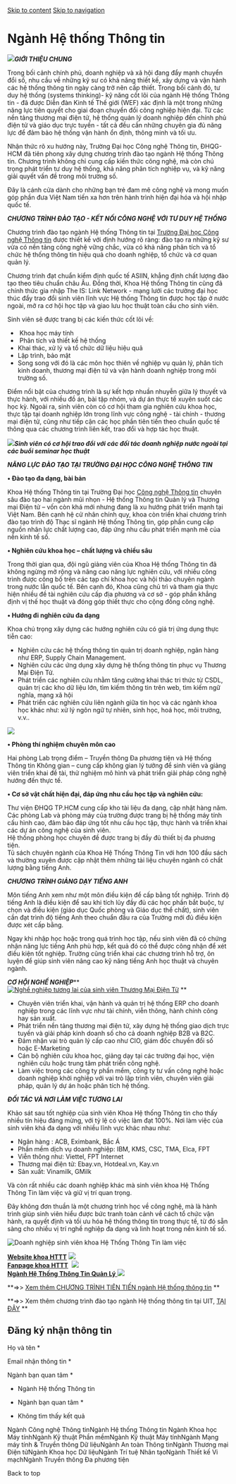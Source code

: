 [Skip to content](https://tuyensinh.uit.edu.vn/nganh-dao-tao/nganh-he-thong-thong-tin#main)
 [Skip to navigation](https://tuyensinh.uit.edu.vn/nganh-dao-tao/nganh-he-thong-thong-tin#main-nav)

Ngành Hệ thống Thông tin
========================

![](https://tuyensinh.uit.edu.vn/sites/default/files/uploads/images/202507/uit-banner-httt.jpg)_**GIỚI THIỆU CHUNG**_

Trong bối cảnh chính phủ, doanh nghiệp và xã hội đang đẩy mạnh chuyển đổi số, nhu cầu về những kỹ sư có khả năng thiết kế, xây dựng và vận hành các hệ thống thông tin ngày càng trở nên cấp thiết. Trong bối cảnh đó, tư duy hệ thống (systems thinking)- kỹ năng cốt lõi của ngành Hệ thống Thông tin - đã được Diễn đàn Kinh tế Thế giới (WEF) xác định là một trong những năng lực tiên quyết cho giai đoạn chuyển đổi công nghiệp hiện đại. Từ các nền tảng thương mại điện tử, hệ thống quản lý doanh nghiệp đến chính phủ điện tử và giáo dục trực tuyến - tất cả đều cần những chuyên gia đủ năng lực để đảm bảo hệ thống vận hành ổn định, thông minh và tối ưu.

Nhận thức rõ xu hướng này, Trường Đại học Công nghệ Thông tin, ĐHQG-HCM đã tiên phong xây dựng chương trình đào tạo ngành Hệ thống Thông tin. Chương trình không chỉ cung cấp kiến thức công nghệ, mà còn chú trọng phát triển tư duy hệ thống, khả năng phân tích nghiệp vụ, và kỹ năng giải quyết vấn đề trong môi trường số. 

Đây là cánh cửa dành cho những bạn trẻ đam mê công nghệ và mong muốn góp phần đưa Việt Nam tiến xa hơn trên hành trình hiện đại hóa và hội nhập quốc tế.

_**CHƯƠNG TRÌNH ĐÀO TẠO - KẾT NỐI CÔNG NGHỆ VỚI TƯ DUY HỆ THỐNG**_

Chương trình đào tạo ngành Hệ thống Thông tin tại [Trường Đại học Công nghệ Thông tin](https://www.uit.edu.vn/)
 được thiết kế với định hướng rõ ràng: đào tạo ra những kỹ sư vừa có nền tảng công nghệ vững chắc, vừa có khả năng phân tích và tổ chức hệ thống thông tin hiệu quả cho doanh nghiệp, tổ chức và cơ quan quản lý. 

Chương trình đạt chuẩn kiểm định quốc tế ASIIN, khẳng định chất lượng đào tạo theo tiêu chuẩn châu Âu. Đồng thời, Khoa Hệ thống Thông tin cũng đã chính thức gia nhập The IS: Link Network - mạng lưới các trường đại học thúc đẩy trao đổi sinh viên lĩnh vực Hệ thống Thông tin được học tập ở nước ngoài, mở ra cơ hội học tập và giao lưu học thuật toàn cầu cho sinh viên.

Sinh viên sẽ được trang bị các kiến thức cốt lõi về: 

*    Khoa học máy tính 
*    Phân tích và thiết kế hệ thống
*   Khai thác, xử lý và tổ chức dữ liệu hiệu quả
*   Lập trình, bảo mật 
*   Song song với đó là các môn học thiên về nghiệp vụ quản lý, phân tích kinh doanh, thương mại điện tử và vận hành doanh nghiệp trong môi trường số.

Điểm nổi bật của chương trình là sự kết hợp nhuần nhuyễn giữa lý thuyết và thực hành, với nhiều đồ án, bài tập nhóm, và dự án thực tế xuyên suốt các học kỳ. Ngoài ra, sinh viên còn có cơ hội tham gia nghiên cứu khoa học, thực tập tại doanh nghiệp lớn trong lĩnh vực công nghệ - tài chính - thương mại điện tử, cũng như tiếp cận các học phần tiên tiến theo chuẩn quốc tế thông qua các chương trình liên kết, trao đổi và hợp tác học thuật.

![](https://tuyensinh.uit.edu.vn/sites/default/files/uploads/images/202506/z6742851048953_7b48b1fb7ae1c40d3ad8ea96e4eb8280.jpg)**_Sinh viên có cơ hội trao đổi với các đối tác doanh nghiệp nước ngoài tại các buổi seminar học thuật_**

_**NĂNG LỰC ĐÀO TẠO TẠI TRƯỜNG ĐẠI HỌC CÔNG NGHỆ THÔNG TIN**_

**• Đào tạo đa dạng, bài bản**

Khoa Hệ thống Thông tin tại Trường Đại học [Công nghệ Thông tin](https://www.uit.edu.vn/)
 chuyên sâu đào tạo hai ngành mũi nhọn - Hệ thống Thông tin Quản lý và Thương mại Điện tử – vốn còn khá mới nhưng đang là xu hướng phát triển mạnh tại Việt Nam. Bên cạnh hệ cử nhân chính quy, khoa còn triển khai chương trình đào tạo trình độ Thạc sĩ ngành Hệ thống Thông tin, góp phần cung cấp nguồn nhân lực chất lượng cao, đáp ứng nhu cầu phát triển mạnh mẽ của nền kinh tế số.

**• Nghiên cứu khoa học – chất lượng và chiều sâu**

Trong thời gian qua, đội ngũ giảng viên của Khoa Hệ thống Thông tin đã không ngừng mở rộng và nâng cao năng lực nghiên cứu, với nhiều công trình được công bố trên các tạp chí khoa học và hội thảo chuyên ngành trong nước lẫn quốc tế. Bên cạnh đó, Khoa cũng chủ trì và tham gia thực hiện nhiều đề tài nghiên cứu cấp địa phương và cơ sở - góp phần khẳng định vị thế học thuật và đóng góp thiết thực cho cộng đồng công nghệ.

**• Hướng đi nghiên cứu đa dạng**

Khoa chú trọng xây dựng các hướng nghiên cứu có giá trị ứng dụng thực tiễn cao:

*   Nghiên cứu các hệ thống thông tin quản trị doanh nghiệp, ngân hàng như ERP, Supply Chain Management.
*   Nghiên cứu các ứng dụng xây dựng hệ thống thông tin phục vụ Thương Mại Điện Tử.
*   Phát triển các nghiên cứu nhằm tăng cường khai thác tri thức từ CSDL, quản trị các kho dữ liệu lớn, tìm kiếm thông tin trên web, tìm kiếm ngữ nghĩa, mạng xã hội
*   Phát triển các nghiên cứu liên ngành giữa tin học và các ngành khoa học khác như: xử lý ngôn ngữ tự nhiên, sinh học, hoá học, môi trường, v.v..

![](https://tuyensinh.uit.edu.vn/sites/default/files/uploads/images/202506/z6742851260820_188467e0490f2311a4c24aa489af2de4.jpg)

**• Phòng thí nghiệm chuyên môn cao**

Hai phòng Lab trọng điểm – Truyền thông Đa phương tiện và Hệ thống Thông tin Không gian – cung cấp không gian lý tưởng để sinh viên và giảng viên triển khai đề tài, thử nghiệm mô hình và phát triển giải pháp công nghệ hướng đến thực tế.

**• Cơ sở vật chất hiện đại, đáp ứng nhu cầu học tập và nghiên cứu:**

Thư viện ĐHQG TP.HCM cung cấp kho tài liệu đa dạng, cập nhật hàng năm.  
Các phòng Lab và phòng máy của trường được trang bị hệ thống máy tính cấu hình cao, đảm bảo đáp ứng tốt nhu cầu học tập, thực hành và triển khai các dự án công nghệ của sinh viên.  
Hệ thống phòng học chuyên đề được trang bị đầy đủ thiết bị đa phương tiện.  
Tủ sách chuyên ngành của Khoa Hệ Thống Thông Tin với hơn 100 đầu sách và thường xuyên được cập nhật thêm những tài liệu chuyên ngành có chất lượng bằng tiếng Anh.

_**CHƯƠNG TRÌNH GIẢNG DẠY TIẾNG ANH**_

Môn tiếng Anh xem như một môn điều kiện để cấp bằng tốt nghiệp. Trình độ tiếng Anh là điều kiện để sau khi tích lũy đầy đủ các học phần bắt buộc, tự chọn và điều kiện (giáo dục Quốc phòng và Giáo dục thể chất), sinh viên cần đạt trình độ tiếng Anh theo chuẩn đầu ra của Trường mới đủ điều kiện được xét cấp bằng.

Ngay khi nhập học hoặc trong quá trình học tập, nếu sinh viên đã có chứng nhận năng lực tiếng Anh phù hợp, kết quả đó có thể được công nhận để xét điều kiện tốt nghiệp. Trường cũng triển khai các chương trình hỗ trợ, ôn luyện để giúp sinh viên nâng cao kỹ năng tiếng Anh học thuật và chuyên ngành.

_**CƠ HỘI NGHỀ NGHIỆP**_**[![Nghề nghiệp tương lai của sinh viên Thương Mại Điện Tử](https://tuyensinh.uit.edu.vn/sites/default/files/uploads/tuong_lai_nghe_nghiep.jpg)](https://tuyensinh.uit.edu.vn/sites/default/files/uploads/tuong_lai_nghe_nghiep.jpg)
**

*   Chuyên viên triển khai, vận hành và quản trị hệ thống ERP cho doanh nghiệp trong các lĩnh vực như tài chính, viễn thông, hành chính công hay sản xuất.
*   Phát triển nền tảng thương mại điện tử, xây dựng hệ thống giao dịch trực tuyến và giải pháp kinh doanh số cho cả doanh nghiệp B2B và B2C.
*   Đảm nhận vai trò quản lý cấp cao như CIO, giám đốc chuyển đổi số hoặc E-Marketing 
*   Cán bộ nghiên cứu khoa học, giảng dạy tại các trường đại học, viện nghiên cứu hoặc trung tâm phát triển công nghệ.
*   Làm việc trong các công ty phần mềm, công ty tư vấn công nghệ hoặc doanh nghiệp khởi nghiệp với vai trò lập trình viên, chuyên viên giải pháp, quản lý dự án hoặc phân tích hệ thống.

_**ĐỐI TÁC VÀ NƠI LÀM VIỆC TƯƠNG LAI**_

Khảo sát sau tốt nghiệp của sinh viên Khoa Hệ thống Thông tin cho thấy nhiều tín hiệu đáng mừng, với tỷ lệ có việc làm đạt 100%. Nơi làm việc của sinh viên khá đa dạng với nhiều lĩnh vực khác nhau như:

*   Ngân hàng : ACB, Eximbank, Bắc Á
*   Phần mềm dịch vụ doanh nghiệp: IBM, KMS, CSC, TMA, Elca, FPT
*   Viễn thông như: Viettel, FPT Internet
*   Thương mại điện tử: Ebay.vn, Hotdeal.vn, Kay.vn
*   Sản xuất: Vinamilk, GMilk

Và còn rất nhiều các doanh nghiệp khác mà sinh viên khoa Hệ Thống Thông Tin làm việc và giữ vị trí quan trọng.

Đây không đơn thuần là một chương trình học về công nghệ, mà là hành trình giúp sinh viên hiểu được bức tranh toàn cảnh về cách tổ chức vận hành, ra quyết định và tối ưu hóa hệ thống thông tin trong thực tế, từ đó sẵn sàng cho nhiều vị trí nghề nghiệp đa dạng và linh hoạt trong nền kinh tế số.

![Doanh nghiệp sinh viên khoa Hệ Thống Thông Tin làm việc](https://tuyensinh.uit.edu.vn/sites/default/files/uploads/future_work.png)

[**Website khoa HTTT**](http://httt.uit.edu.vn/) [![](https://tuyensinh.uit.edu.vn/sites/default/files/uploads/click_here.png)](http://httt.uit.edu.vn/)   
[**Fanpage khoa HTTT**](http://www.facebook.com/ngayhoikhoahttt)
 [![](https://tuyensinh.uit.edu.vn/sites/default/files/uploads/click_here.png)](https://tuyensinh.uit.edu.vn/nganh-dao-tao/www.facebook.com/ngayhoikhoahttt)   
[**Ngành Hệ Thống Thông Tin Quản Lý** ![](https://tuyensinh.uit.edu.vn/sites/default/files/uploads/click_here.png)](https://tuyensinh.uit.edu.vn/tong-quan-nganh-he-thong-thong-tin-quan-ly-thuong-mai-dien-tu#htttql) 

**\=>> [Xem thêm CHƯƠNG TRÌNH TIÊN TIẾN ngành Hệ thống thông tin](https://oep.uit.edu.vn/vi/chuong-trinh-tien-tien)
**

**\=>> Xem thêm chương trình đào tạo ngành Hệ thống thông tin tại UIT, [TẠI ĐÂY](https://daa.uit.edu.vn/content/ky-su-nganh-he-thong-thong-tin-ap-dung-tu-khoa-12-2017)
**

Đăng ký nhận thông tin
----------------------

Họ và tên \* 

Email nhận thông tin \* 

Ngành bạn quan tâm \*

*   Ngành Hệ thống Thông tin
    
    [](https://tuyensinh.uit.edu.vn/nganh-dao-tao/nganh-he-thong-thong-tin#)
    
*   Ngành bạn quan tâm \* 

*   Không tìm thấy kết quả

Ngành Công nghệ Thông tinNgành Hệ thống Thông tin Ngành Khoa học Máy tínhNgành Kỹ thuật Phần mềmNgành Kỹ thuật Máy tínhNgành Mạng máy tính & Truyền thông Dữ liệuNgành An toàn Thông tinNgành Thương mại Điện tửNgành Khoa học Dữ liệuNgành Trí tuệ Nhân tạoNgành Thiết kế Vi mạchNgành Truyền thông Đa phương tiện

     

Back to top